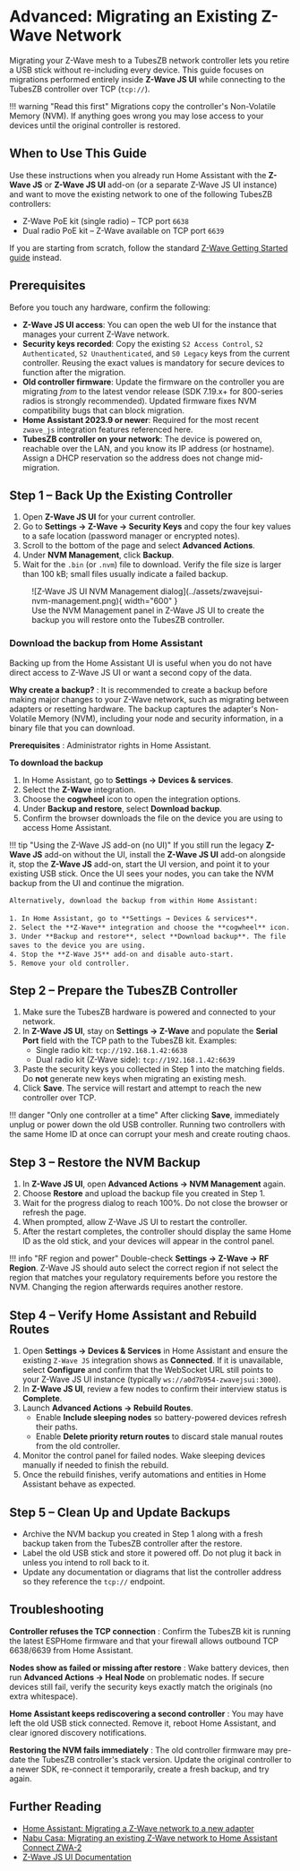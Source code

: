# Advanced: Migrating an Existing Z-Wave Network

Migrating your Z-Wave mesh to a TubesZB network controller lets you retire a USB stick without re-including every device. This guide focuses on migrations performed entirely inside **Z-Wave JS UI** while connecting to the TubesZB controller over TCP (`tcp://`).

!!! warning "Read this first"
    Migrations copy the controller's Non-Volatile Memory (NVM). If anything goes wrong you may lose access to your devices until the original controller is restored. 

## When to Use This Guide

Use these instructions when you already run Home Assistant with the **Z-Wave JS** or **Z-Wave JS UI** add-on (or a separate Z-Wave JS UI instance) and want to move the existing network to one of the following TubesZB controllers:

* Z-Wave PoE kit (single radio) – TCP port `6638`
* Dual radio PoE kit – Z-Wave available on TCP port `6639`

If you are starting from scratch, follow the standard [Z-Wave Getting Started guide](z-wave.md) instead.

## Prerequisites

Before you touch any hardware, confirm the following:

- **Z-Wave JS UI access**: You can open the web UI for the instance that manages your current Z-Wave network.
- **Security keys recorded**: Copy the existing `S2 Access Control`, `S2 Authenticated`, `S2 Unauthenticated`, and `S0 Legacy` keys from the current controller. Reusing the exact values is mandatory for secure devices to function after the migration.
- **Old controller firmware**: Update the firmware on the controller you are migrating *from* to the latest vendor release (SDK 7.19.x+ for 800-series radios is strongly recommended). Updated firmware fixes NVM compatibility bugs that can block migration.
- **Home Assistant 2023.9 or newer**: Required for the most recent `zwave_js` integration features referenced here.
- **TubesZB controller on your network**: The device is powered on, reachable over the LAN, and you know its IP address (or hostname). Assign a DHCP reservation so the address does not change mid-migration.

## Step 1 – Back Up the Existing Controller

1. Open **Z-Wave JS UI** for your current controller.
2. Go to **Settings → Z-Wave → Security Keys** and copy the four key values to a safe location (password manager or encrypted notes).
3. Scroll to the bottom of the page and select **Advanced Actions**.
4. Under **NVM Management**, click **Backup**.
5. Wait for the `.bin` (or `.nvm`) file to download. Verify the file size is larger than 100 kB; small files usually indicate a failed backup.

<figure markdown>
  ![Z-Wave JS UI NVM Management dialog](../assets/zwavejsui-nvm-management.png){ width="600" }
  <figcaption>Use the NVM Management panel in Z-Wave JS UI to create the backup you will restore onto the TubesZB controller.</figcaption>
</figure>

### Download the backup from Home Assistant

Backing up from the Home Assistant UI is useful when you do not have direct access to Z-Wave JS UI or want a second copy of the data.

**Why create a backup?**
:   It is recommended to create a backup before making major changes to your Z-Wave network, such as migrating between adapters or resetting hardware. The backup captures the adapter's Non-Volatile Memory (NVM), including your node and security information, in a binary file that you can download.

**Prerequisites**
:   Administrator rights in Home Assistant.

**To download the backup**
1. In Home Assistant, go to **Settings → Devices & services**.
2. Select the **Z-Wave** integration.
3. Choose the **cogwheel** icon to open the integration options.
4. Under **Backup and restore**, select **Download backup**.
5. Confirm the browser downloads the file on the device you are using to access Home Assistant.

!!! tip "Using the Z-Wave JS add-on (no UI)"
    If you still run the legacy **Z-Wave JS** add-on without the UI, install the **Z-Wave JS UI** add-on alongside it, stop the **Z-Wave JS** add-on, start the UI version, and point it to your existing USB stick. Once the UI sees your nodes, you can take the NVM backup from the UI and continue the migration.

    Alternatively, download the backup from within Home Assistant:

    1. In Home Assistant, go to **Settings → Devices & services**.
    2. Select the **Z-Wave** integration and choose the **cogwheel** icon.
    3. Under **Backup and restore**, select **Download backup**. The file saves to the device you are using.
    4. Stop the **Z-Wave JS** add-on and disable auto-start.
    5. Remove your old controller.


## Step 2 – Prepare the TubesZB Controller

1. Make sure the TubesZB hardware is powered and connected to your network.
2. In **Z-Wave JS UI**, stay on **Settings → Z-Wave** and populate the **Serial Port** field with the TCP path to the TubesZB kit. Examples:
   - Single radio kit: `tcp://192.168.1.42:6638`
   - Dual radio kit (Z-Wave side): `tcp://192.168.1.42:6639`
3. Paste the security keys you collected in Step 1 into the matching fields. Do **not** generate new keys when migrating an existing mesh.
4. Click **Save**. The service will restart and attempt to reach the new controller over TCP.

!!! danger "Only one controller at a time"
    After clicking **Save**, immediately unplug or power down the old USB controller. Running two controllers with the same Home ID at once can corrupt your mesh and create routing chaos.

## Step 3 – Restore the NVM Backup

1. In **Z-Wave JS UI**, open **Advanced Actions → NVM Management** again.
2. Choose **Restore** and upload the backup file you created in Step 1.
3. Wait for the progress dialog to reach 100%. Do not close the browser or refresh the page.
4. When prompted, allow Z-Wave JS UI to restart the controller.
5. After the restart completes, the controller should display the same Home ID as the old stick, and your devices will appear in the control panel.

!!! info "RF region and power"
    Double-check **Settings → Z-Wave → RF Region**. Z-Wave JS should auto select the correct region if not select the region that matches your regulatory requirements before you restore the NVM. Changing the region afterwards requires another restore.

## Step 4 – Verify Home Assistant and Rebuild Routes

1. Open **Settings → Devices & Services** in Home Assistant and ensure the existing `Z-Wave JS` integration shows as **Connected**. If it is unavailable, select **Configure** and confirm that the WebSocket URL still points to your Z-Wave JS UI instance (typically `ws://a0d7b954-zwavejsui:3000`).
2. In **Z-Wave JS UI**, review a few nodes to confirm their interview status is **Complete**.
3. Launch **Advanced Actions → Rebuild Routes**.
   - Enable **Include sleeping nodes** so battery-powered devices refresh their paths.
   - Enable **Delete priority return routes** to discard stale manual routes from the old controller.
4. Monitor the control panel for failed nodes. Wake sleeping devices manually if needed to finish the rebuild.
5. Once the rebuild finishes, verify automations and entities in Home Assistant behave as expected.

## Step 5 – Clean Up and Update Backups

- Archive the NVM backup you created in Step 1 along with a fresh backup taken from the TubesZB controller after the restore.
- Label the old USB stick and store it powered off. Do not plug it back in unless you intend to roll back to it.
- Update any documentation or diagrams that list the controller address so they reference the `tcp://` endpoint.

## Troubleshooting

**Controller refuses the TCP connection**
:   Confirm the TubesZB kit is running the latest ESPHome firmware and that your firewall allows outbound TCP 6638/6639 from Home Assistant.

**Nodes show as failed or missing after restore**
:   Wake battery devices, then run **Advanced Actions → Heal Node** on problematic nodes. If secure devices still fail, verify the security keys exactly match the originals (no extra whitespace).

**Home Assistant keeps rediscovering a second controller**
:   You may have left the old USB stick connected. Remove it, reboot Home Assistant, and clear ignored discovery notifications.

**Restoring the NVM fails immediately**
:   The old controller firmware may pre-date the TubesZB controller's stack version. Update the original controller to a newer SDK, re-connect it temporarily, create a fresh backup, and try again.

## Further Reading

- [Home Assistant: Migrating a Z-Wave network to a new adapter](https://www.home-assistant.io/integrations/zwave_js/#migrating-a-z-wave-network-to-a-new-adapter)
- [Nabu Casa: Migrating an existing Z-Wave network to Home Assistant Connect ZWA-2](https://support.nabucasa.com/hc/en-us/articles/29529265751965)
- [Z-Wave JS UI Documentation](https://zwave-js.github.io/zwave-js-ui/)
